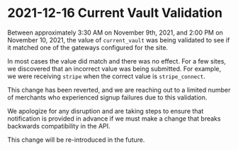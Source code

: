 # 2021-12-16 Current Vault Validation

Between approximately 3:30 AM on November 9th, 2021, and 2:00 PM on November 10, 2021,
the value of `current_vault` was being validated to see if it matched one of the gateways configured for the site.

In most cases the value did match and there was no effect. For a few sites, we discovered that an incorrect value was being submitted.
For example, we were receiving `stripe` when the correct value is `stripe_connect`.

This change has been reverted, and we are reaching out to a limited number of merchants who experienced signup failures due to this validation.

We apologize for any disruption and are taking steps to ensure that notification is provided in advance
if we must make a change that breaks backwards compatibility in the API.

This change will be re-introduced in the future.
